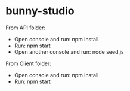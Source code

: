 # bunny-studio

From API folder: 
* Open console and run: npm install
* Run: npm start
* Open another console and run: node seed.js

From Client folder:
* Open console and run: npm install
* Run: npm start
